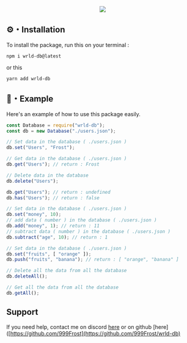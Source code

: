 <p align="center"><a href="https://nodei.co/npm/wrld-db/"><img src="https://nodei.co/npm/wrld-db.png"></a></p>

## ⚙️・Installation
To install the package, run this on your terminal :
```
npm i wrld-db@latest
```
or this 
```
yarn add wrld-db
```

## 🏹・Example

Here's an example of how to use this package easily.

```js
const Database = require("wrld-db");
const db = new Database("./users.json");

// Set data in the database ( ./users.json )
db.set("Users", "Frost");

// Get data in the database ( ./users.json )
db.get("Users"); // return : Frost

// Delete data in the database
db.delete("Users");

db.get("Users"); // return : undefined
db.has("Users"); // return : false

// Set data in the database ( ./users.json )
db.set("money", 10);
// add data ( number ) in the database ( ./users.json )
db.add("money", 1); // return : 11
// subtract data ( number ) in the database ( ./users.json )
db.subtract("age", 10); // return : 1

// Set data in the database ( ./users.json )
db.set("fruits", [ "orange" ]);
db.push("fruits", "banana"); // return : [ "orange", "banana" ]

// Delete all the data from all the database
db.deleteAll();

// Get all the data from all the database
db.getAll();
```

## Support
If you need help, contact me on discord [here](https://discord.com/users/548028946097111045)
or on github [here]([https://github.com/999Frost](https://github.com/999Frost/wrld-db)
